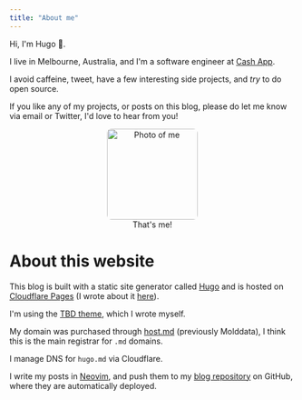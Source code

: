 ```yaml
---
title: "About me"
---
```


Hi, I'm Hugo 👋.

I live in Melbourne, Australia, and I'm a software engineer at <span class="cashapp functional"><a href="https://cash.app">Cash App</a></span>.


I avoid caffeine, tweet, have a few interesting side projects, and _try_ to do open source.

If you like any of my projects, or posts on this blog, please do let me know via email or Twitter, I'd love to hear from you!

<center>
  <figure>
    <img style="width:10rem;border-radius: 8px;" src="/images/avatar.jpg" alt="Photo of me">
    <figcaption>That's me!</figcaption>
  </figure>
</center>

# About this website

This blog is built with a static site generator called [Hugo](https://gohugo.io/) and is hosted on [Cloudflare Pages](https://pages.cloudflare.com/) (I wrote about it [here](/post/moving-to-cloudflare-pages/)).

I'm using the [TBD theme](https://github.com/hugomd/blog/tree/develop/themes/simple), which I wrote myself.

My domain was purchased through [host.md](https://host.md/) (previously Molddata), I think this is the main registrar for `.md` domains.

I manage DNS for `hugo.md` via Cloudflare.

I write my posts in [Neovim](https://neovim.io/), and push them to my [blog repository](https://github.com/hugomd/blog) on GitHub, where they are automatically deployed.
